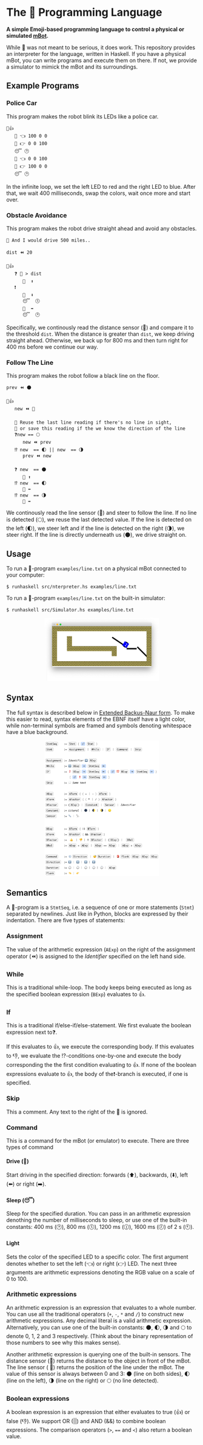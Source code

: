 # The 🤖 Programming Language

__A simple Emoji-based programming language to control a physical or simulated [mBot](https://www.makeblock.com/mbot).__

While 🤖 was not meant to be serious, it does work. This repository provides an interpreter for the language, written in Haskell. If you have a physical mBot, you can write programs and execute them on there. If not, we provide a simulator to mimick the mBot and its surroundings.


## Example Programs

### Police Car

This program makes the robot blink its LEDs like a police car.

```
🔁👍
   🚨 👈 100 0 0
   🚨 👉 0 0 100
   😴 🕑
   🚨 👈 0 0 100
   🚨 👉 100 0 0
   😴 🕑
```

In the infinite loop, we set the left LED to red and the right LED to blue. After that, we wait 400 milliseconds, swap the colors, wait once more and start over.

### Obstacle Avoidance

This program makes the robot drive straight ahead and avoid any obstacles.

```
💭 And I would drive 500 miles..

dist ⏪ 20

🔁👍
   ❓ 📏 > dist
      💨  ⬆️
   ❗️
      💨  ⬇️
      😴  🕔
      💨  ➡️
      😴  🕑
```

Specifically, we continously read the distance sensor (📏) and compare it to the threshold `dist`. When the distance is greater than `dist`, we keep driving straight ahead. Otherwise, we back up for 800 ms and then turn right for 400 ms before we continue our way.


### Follow The Line

This program makes the robot follow a black line on the floor.

```
prev ⏪ 🌑

🔁👍
   new ⏪ 🔭

   💭 Reuse the last line reading if there's no line in sight,
   💭 or save this reading if the we know the direction of the line
   ❓new == 🌕
      new ⏪ prev
   ⁉️ new  == 🌓 || new  == 🌗
      prev ⏪ new

   ❓ new  == 🌑
      💨 ⬆️
   ⁉️ new  == 🌓
      💨 ⬅️
   ⁉️ new  == 🌗
      💨 ➡️

```

We continously read the line sensor (🔭) and steer to follow the line. If no line is detected (🌕), we reuse the last detected value. If the line is detected on the left (🌓), we steer left and if the line is detected on the right (🌗), we steer right. If the line is directly underneath us (🌑), we drive straight on.

##  Usage

To run a 🤖-program `examples/line.txt` on a physical mBot connected to your computer:

```
$ runhaskell src/nterpreter.hs examples/line.txt
```

To run a 🤖-program `examples/line.txt` on the built-in simulator:
```
$ runhaskell src/Simulator.hs examples/line.txt
```
<p align="center"><img alt="Emulator" src="docs/emulator.png" width="60%" /></p>

## Syntax
The full syntax is described below in [Extended Backus-Naur form](https://en.wikipedia.org/wiki/Extended_Backus–Naur_form). To make this easier to read, syntax elements of the EBNF itself have a light color, while non-terminal symbols are framed and symbols denoting whitespace have a blue background.

<p align="center"><img alt="Syntax" src="docs/syntax.png" width="60%" /></p>


## Semantics

A 🤖-program is a `StmtSeq`, i.e. a sequence of one or more statements (`Stmt`) separated by newlines. Just like in Python, blocks are expressed by their indentation. There are five types of statements:

### Assignment
The value of the arithmetic expression (`AExp`) on the right of the assignment operator (⏪) is assigned to the  _Identifier_ specified on the left hand side.

### While
This is a traditional while-loop. The body keeps being executed as long as the specified boolean expression (`BExp`) evaluates to 👍.

### If
This is a traditional if/else-if/else-statement. We first evaluate the boolean expression next to❓.

If this evaluates to 👍, we execute the corresponding body. If this evaluates to 👎, we evaluate the ⁉️-conditions one-by-one and execute the body corresponding the the first condition evaluating to 👍. If none of the boolean expressions evaluate to 👍, the body of the❗️-branch is executed, if one is specified.

### Skip
This a comment. Any text to the right of the 💭 is ignored.

### Command
This is a command for the mBot (or emulator) to execute. There are three types of command

#### Drive (💨)
Start driving in the specified direction: forwards (⬆️), backwards, (⬇️), left (⬅️) or right (➡️).

#### Sleep (😴)
Sleep for the specified duration. You can pass in an arithmetic expression denothing the number of milliseconds to sleep, or use one of the built-in constants: 400 ms (🕑), 800 ms (🕔), 1200 ms (🕧), 1600 ms (🕖) of 2 s (🕙).

#### Light
Sets the color of the specified LED to a specific color. The first argument denotes whether to set the left (👈) or right (👉) LED. The next three arguments are arithmetic expressions denoting the RGB value on a scale of 0 to 100.

### Arithmetic expressions
An arithmetic expression is an expression that evaluates to a whole number. You can use all the traditional operators (`+`, `-`, `*` and `/`) to construct new arithmetic expressions. Any decimal literal is a valid arithmetic expression. Alternatively, you can use one of the built-in constants: 🌑, 🌓, 🌗 and 🌕  to denote 0, 1, 2 and 3 respectively. (Think about the binary representation of those numbers to see why this makes sense).

Another arithmetic expression is querying one of the built-in sensors. The distance sensor (📏) returns the distance to the object in front of the mBot. The line sensor ( 🔭) returns the position of the line under the mBot. The value of this sensor is always between 0 and 3:  🌑 (line on both sides), 🌓 (line on the left), 🌗 (line on the right) or 🌕 (no line detected).

### Boolean expressions
A boolean expression is an expression that either evaluates to true (👍) or false (👎). We support OR (||) and AND (&&) to combine boolean expressions. The comparison operators (`>`, `==` and `<`) also return a boolean value. 
